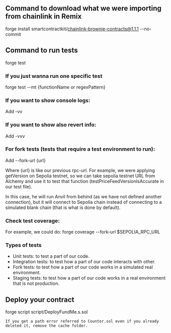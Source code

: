 ## Command to download what we were importing from chainlink in Remix

forge install smartcontractkit/chainlink-brownie-contracts@1.1.1 --no-commit

## Command to run tests

forge test

### If you just wanna run one specific test

forge test --mt {functionName or regexPattern}

### If you want to show console logs:

Add -vv

### If you want to show also revert info:

Add -vvv

### For fork tests (tests that require a test environment to run):

Add --fork-url {url}

Where {url} is like our previous rpc-url. For example, we were applying getVersion on Sepolia testnet, so we can take sepolia testnet URL from Alchemy and use it to test that function (testPriceFeedVersionIsAccurate in our test file).

In this case, he will run Anvil from behind (as we have not defined another connection), but it will connect to Sepolia chain instead of
connecting to a simulated blank chain (that is what is done by default).

### Check test coverage:

For example, we could do: forge coverage --fork-url $SEPOLIA_RPC_URL

### Types of tests

* Unit tests: to test a part of our code.
* Integration tests: to test how a part of our code interacts with other.
* Fork tests: to test how a part of our code works in a simulated real environment.
* Staging tests: to test how a part of our code works in a real environment that is not production.

## Deploy your contract

forge script script/DeployFundMe.s.sol

`If you get a path error referred to Counter.sol even if you already deleted it, remove the cache folder.`

